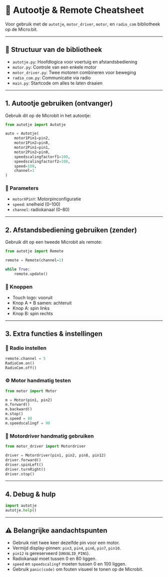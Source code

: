 # 🚗 Autootje & Remote Cheatsheet

Voor gebruik met de `autotje`, `motor_driver`, `motor`, en `radio_com` bibliotheek op de Micro:bit.

---

## 📁 Structuur van de bibliotheek

- `autotje.py`: Hoofdlogica voor voertuig en afstandsbediening  
- `motor.py`: Controle van een enkele motor  
- `motor_driver.py`: Twee motoren combineren voor beweging  
- `radio_com.py`: Communicatie via radio  
- `main.py`: Startcode om alles te laten draaien  

---

## 1. Autootje gebruiken (ontvanger)

Gebruik dit op de Microbit in het autootje:

```python
from autotje import Autotje

auto = Autotje(
    motor1Pin1=pin2,
    motor1Pin2=pin8,
    motor2Pin1=pin1,
    motor2Pin2=pin0,
    speedscalingfactorf1=100,
    speedscalingfactorf2=100,
    speed=100,
    channel=1
)
```

### 🔧 Parameters

- `motorXPinY`: Motorpinconfiguratie  
- `speed`: snelheid (0–100)  
- `channel`: radiokanaal (0–80)  

---

## 2. Afstandsbediening gebruiken (zender)

Gebruik dit op een tweede Microbit als remote:

```python
from autotje import Remote

remote = Remote(channel=1)

while True:
    remote.update()
```

### 🔘 Knoppen

- Touch logo: vooruit  
- Knop A + B samen: achteruit  
- Knop A: spin links  
- Knop B: spin rechts  

---

## 3. Extra functies & instellingen

### 📡 Radio instellen

```python
remote.channel = 5
RadioCom.on()
RadioCom.off()
```

### ⚙️ Motor handmatig testen

```python
from motor import Motor

m = Motor(pin1, pin2)
m.forward()
m.backward()
m.stop()
m.speed = 80
m.speedscalingf = 90
```

### 🔁 Motordriver handmatig gebruiken

```python
from motor_driver import Motordriver

driver = Motordriver(pin1, pin2, pin8, pin12)
driver.forward()
driver.spinLeft()
driver.turnRight()
driver.stop()
```

---

## 4. Debug & hulp

```python
import autotje
autotje.help()
```

---

## ⚠️ Belangrijke aandachtspunten

- Gebruik niet twee keer dezelfde pin voor een motor.  
- Vermijd display-pinnen: `pin3`, `pin4`, `pin6`, `pin7`, `pin10`.  
- `pin12` is gereserveerd (`UNVALID_PINS`).  
- Radiokanaal moet tussen 0 en 80 liggen.  
- `speed` en `speedscalingf` moeten tussen 0 en 100 liggen.  
- Gebruik `panic(code)` om fouten visueel te tonen op de Microbit.  
